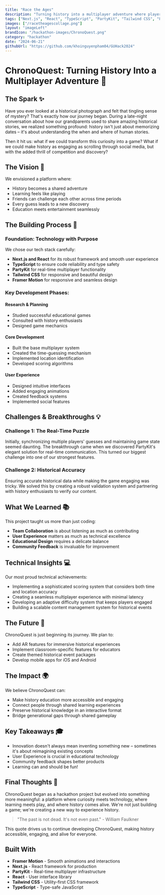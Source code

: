 ```yaml
---
title: "Race the Ages"
description: "Turning history into a multiplayer adventure where players guess historical dates and locations in real-time."
tags: ["Next.js", "React", "TypeScript", "PartyKit", "Tailwind CSS", "Framer Motion"]
images: ["/racetheagescollage.png"]
layout: "imageLeft"
brandIcon: "/hackathon-images/ChronoQuest.png"
category: "hackathon"
date: "2024-06-21"
githubUrl: "https://github.com/khoinguyenpham04/GUHack2024"
---
```


# ChronoQuest: Turning History Into a Multiplayer Adventure 🚀

## The Spark ✨

Have you ever looked at a historical photograph and felt that tingling sense of mystery? That's exactly how our journey began. During a late-night conversation about how our grandparents used to share amazing historical stories, we realized something profound: history isn't just about memorizing dates – it's about understanding the when and where of human stories.

Then it hit us: what if we could transform this curiosity into a game? What if we could make history as engaging as scrolling through social media, but with the added thrill of competition and discovery?

## The Vision 🎯

We envisioned a platform where:

- History becomes a shared adventure
- Learning feels like playing
- Friends can challenge each other across time periods
- Every guess leads to a new discovery
- Education meets entertainment seamlessly

## The Building Process 🔨

### Foundation: Technology with Purpose

We chose our tech stack carefully:

- **Next.js and React** for its robust framework and smooth user experience
- **TypeScript** to ensure code reliability and type safety
- **PartyKit** for real-time multiplayer functionality
- **Tailwind CSS** for responsive and beautiful design
- **Framer Motion** for responsive and seamless design

### Key Development Phases:

#### Research & Planning
- Studied successful educational games
- Consulted with history enthusiasts
- Designed game mechanics

#### Core Development
- Built the base multiplayer system
- Created the time-guessing mechanism
- Implemented location identification
- Developed scoring algorithms

#### User Experience
- Designed intuitive interfaces
- Added engaging animations
- Created feedback systems
- Implemented social features

## Challenges & Breakthroughs 💡

### Challenge 1: The Real-Time Puzzle
Initially, synchronizing multiple players' guesses and maintaining game state seemed daunting. The breakthrough came when we discovered PartyKit's elegant solution for real-time communication. This turned our biggest challenge into one of our strongest features.

### Challenge 2: Historical Accuracy
Ensuring accurate historical data while making the game engaging was tricky. We solved this by creating a robust validation system and partnering with history enthusiasts to verify our content.

## What We Learned 📚

This project taught us more than just coding:

- **Team Collaboration** is about listening as much as contributing
- **User Experience** matters as much as technical excellence
- **Educational Design** requires a delicate balance
- **Community Feedback** is invaluable for improvement

## Technical Insights 💻

Our most proud technical achievements:

- Implementing a sophisticated scoring system that considers both time and location accuracy
- Creating a seamless multiplayer experience with minimal latency
- Developing an adaptive difficulty system that keeps players engaged
- Building a scalable content management system for historical events

## The Future 🌟

ChronoQuest is just beginning its journey. We plan to:

- Add AR features for immersive historical experiences
- Implement classroom-specific features for educators
- Create themed historical event packages
- Develop mobile apps for iOS and Android

## The Impact 🌍

We believe ChronoQuest can:

- Make history education more accessible and engaging
- Connect people through shared learning experiences
- Preserve historical knowledge in an interactive format
- Bridge generational gaps through shared gameplay

## Key Takeaways 🎓

- Innovation doesn't always mean inventing something new – sometimes it's about reimagining existing concepts
- User Experience is crucial in educational technology
- Community feedback shapes better products
- Learning can and should be fun!

## Final Thoughts 💭

ChronoQuest began as a hackathon project but evolved into something more meaningful: a platform where curiosity meets technology, where learning meets play, and where history comes alive. We're not just building a game; we're creating a new way to experience history.

> "The past is not dead. It's not even past." - William Faulkner

This quote drives us to continue developing ChronoQuest, making history accessible, engaging, and alive for everyone.

## Built With

- **Framer Motion** - Smooth animations and interactions
- **Next.js** - React framework for production
- **PartyKit** - Real-time multiplayer infrastructure
- **React** - User interface library
- **Tailwind CSS** - Utility-first CSS framework
- **TypeScript** - Type-safe JavaScript